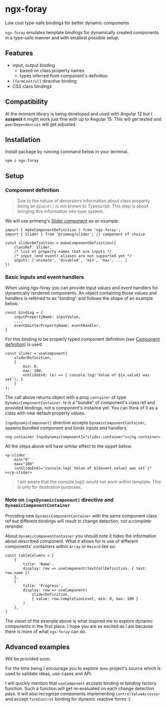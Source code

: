 # ngx-foray

Low cost type-safe bindings for better dynamic components

`ngx-foray` emulates template bindings for dynamically created components in a type-safe manner and with smallest possible setup.

## Features

- input, output binding
    - based on class property names
    - types inferred from component's definition
- `[formControl]` directive binding
- CSS class bindings

## Compatibility

At the moment library is being developed and used with Angular 12 but I **suspect** it might work just fine with up to Angular 15. This will get tested and `peerDependencies` will get adjusted.

## Installation

Install package by running command below in your terminal.

```
npm i ngx-foray
```

## Setup

### Component definition

> Due to the nature of decorators information about class property being an `@Input()` is not known to Typescript. This step is about bringing this information into type system.

We will use primeng's [Slider component](https://www.primefaces.org/primeng-v12-lts/#/slider) as an example.

```
import { makeComponentDefinition } from 'ngx-foray';
import { Slider } from 'primeng/slider'; // component of choice

const sliderDefinition = makeComponentDefinition({
    classRef: Slider,
    /* list of property names that are inputs */
    /* input (end event) aliases are not supported yet */
    inputs: ['animate', 'disabled', 'min', 'max', ... ] 
})
```

### Basic inputs and event handlers

When using ngx-foray you can provide input values and event handlers for dynamically rendered components. An object containing those values and handlers is referred to as "binding" and follows the shape of an example below.

```
const binding = {
    inputPropertyName: inputValue,
    ...,
    eventEmitterPropertyName: eventHandler,
}
```

For this binding to be properly typed component definition (see [Component definition](./README.md#component-definition)) is used.

```
const slider = useComponent(
    sliderDefinition,
    {
        min: 0,
        max: 100,
        onSlideEnd: (e) => { console.log(`Value of ${e.value} was set`); }
    }
);
```

The call above returns object with a prop `container` of type `DynamicComponentContainer`. Is is a "bundle" of component's class ref and provided bindings, not a component's instance yet. You can think of it as a class with new default property values.

`[ngxDynamicComponent]` directive accepts `DynamicComponentContainer`, spawns bundled component and binds inputs and handlers.

```
<ng-container [ngxDynamicComponent]="slider.container"></ng-container>
```

All the steps above will have similar effect to the sippet below.

```
<p-slider
    min="0"
    max="100"
    (onSlideEnd)="console.log(`Value of ${$event.value} was set`)"
></p-slider>
```

> I am aware that the console.log() would not work within template. This is only for illustration purposes.

### Note on `[ngxDynamicComponent]` directive and `DynamicComponentContainer`

Providing new `DynamicComponentContainer` with the same component class ref but different bindings will result in change detection, not a complete rerender.

About `DynamicComponentContainer` you should note it hides the information about described component. What it allows for is use of different components' containers within `Array` or `Record` like so:

```
const tableColumns = [
    {
        title: 'Name',
        display: row => useComponent(textCellDefinition, { text: row.name })
    },
    {
        title: 'Progress',
        display: row => useComponent(
            sliderDefinition,
            { value: row.completionLevel, min: 0, max: 100 }
        )
    },
]
```

The vision of the example above is what inspired me to explore dynamic components in the first place. I hope you are as excited as I am because there is more of what `ngx-foray` can do.

## Advanced examples

Will be provided soon.

For the time being I encourage you to explore `demo` project's source which is used to validate ideas, use-cases and API.

I will quickly mention that `useComponent` accepts binding or binding factory function. Such a function will get re-evaluated on each change detection pass. It will also recognize components implementing `ControlValueAccessor` and accept `formControl` binding for dynamic reactive forms :)